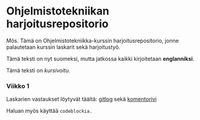 # Ohjelmistotekniikan harjoitusrepositorio

Mös. Tämä on Ohjelmistotekniikka-kurssin harjoitusrepositorio, jonne palautetaan kurssin laskarit sekä harjoitustyö.

Tämä teksti on nyt suomeksi, mutta jatkossa kaikki kirjoitetaan **englanniksi**.

Tämä teksti on *kursivoitu*.

### Viikko 1

Laskarien vastaukset löytyvät täältä: [gitlog](https://github.com/learntopilk/ot_harjoitustyo/blob/master/laskarit/viikko1/gitlog.txt) sekä [komentorivi](https://github.com/learntopilk/ot_harjoitustyo/blob/master/laskarit/viikko1/komentorivi.txt)

Haluan myös käyttää `codeblockia.`
